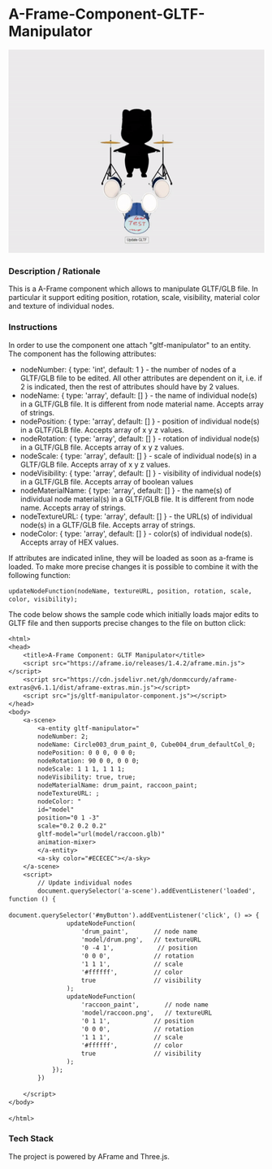 # A-Frame-Component-GLTF-Manipulator
<img src="img/screenshot.gif" title="Video screen capture" alt="Video screen capture" height="400">



### **Description / Rationale**
This is a A-Frame component which allows to manipulate GLTF/GLB file. In particular it support editing position, rotation, scale, visibility, material color and texture of individual nodes.  

### **Instructions**

In order to use the component one attach "gltf-manipulator" to an entity. The component has the following attributes: 
* nodeNumber: { type: 'int', default: 1 } - the number of nodes of a GLTF/GLB file to be edited. All other attributes are dependent on it, i.e. if 2 is indicated, then the rest of attributes should have by 2 values.   
* nodeName: { type: 'array', default: [] } - the name of individual node(s) in a GLTF/GLB file. It is different from node material name. Accepts array of strings.  
* nodePosition: { type: 'array', default: [] } - position of individual node(s) in a GLTF/GLB file. Accepts array of x y z values.
* nodeRotation: { type: 'array', default: [] } - rotation of individual node(s) in a GLTF/GLB file. Accepts array of x y z values.
* nodeScale: { type: 'array', default: [] } - scale of individual node(s) in a GLTF/GLB file. Accepts array of x y z values.
* nodeVisibility: { type: 'array', default: [] } - visibility of individual node(s) in a GLTF/GLB file. Accepts array of boolean values
* nodeMaterialName: { type: 'array', default: [] } - the name(s) of individual node material(s) in a GLTF/GLB file. It is different from node name. Accepts array of strings.
* nodeTextureURL: { type: 'array', default: [] } - the URL(s) of individual node(s) in a GLTF/GLB file. Accepts array of strings.
* nodeColor: { type: 'array', default: [] } - color(s) of individual node(s). Accepts array of HEX values.

If attributes are indicated inline, they will be loaded as soon as a-frame is loaded. To make more precise changes it is possible to combine it with the following function:
```
updateNodeFunction(nodeName, textureURL, position, rotation, scale, color, visibility);
```
The code below shows the sample code which initially loads major edits to GLTF file and then supports precise changes to the file on button click:
```
<html>
<head>
    <title>A-Frame Component: GLTF Manipulator</title>
    <script src="https://aframe.io/releases/1.4.2/aframe.min.js"></script>
    <script src="https://cdn.jsdelivr.net/gh/donmccurdy/aframe-extras@v6.1.1/dist/aframe-extras.min.js"></script>
    <script src="js/gltf-manipulator-component.js"></script>
</head>
<body>
    <a-scene>
        <a-entity gltf-manipulator="
        nodeNumber: 2;
        nodeName: Circle003_drum_paint_0, Cube004_drum_defaultCol_0; 
        nodePosition: 0 0 0, 0 0 0;
        nodeRotation: 90 0 0, 0 0 0;
        nodeScale: 1 1 1, 1 1 1;
        nodeVisibility: true, true;
        nodeMaterialName: drum_paint, raccoon_paint; 
        nodeTextureURL: ;
        nodeColor: " 
        id="model" 
        position="0 1 -3" 
        scale="0.2 0.2 0.2" 
        gltf-model="url(model/raccoon.glb)"
        animation-mixer>
        </a-entity>
        <a-sky color="#ECECEC"></a-sky>
    </a-scene>
    <script>
        // Update individual nodes
        document.querySelector('a-scene').addEventListener('loaded', function () {
            document.querySelector('#myButton').addEventListener('click', () => {
                updateNodeFunction(
                    'drum_paint',       // node name
                    'model/drum.png',   // textureURL
                    '0 -4 1',            // position
                    '0 0 0',            // rotation
                    '1 1 1',            // scale
                    '#ffffff',          // color
                    true                // visibility
                );
                updateNodeFunction(
                    'raccoon_paint',       // node name
                    'model/raccoon.png',   // textureURL
                    '0 1 1',            // position
                    '0 0 0',            // rotation
                    '1 1 1',            // scale
                    '#ffffff',          // color
                    true                // visibility
                );            
            });
        })

    </script>
</body>

</html>
```

### **Tech Stack**
The project is powered by AFrame and Three.js. 
